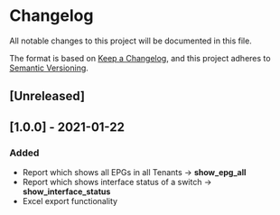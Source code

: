# Changelog

All notable changes to this project will be documented in this file.

The format is based on [Keep a Changelog](https://keepachangelog.com/en/1.0.0/),
and this project adheres to [Semantic Versioning](https://semver.org/spec/v2.0.0.html).

## [Unreleased]

## [1.0.0] - 2021-01-22

### Added

-   Report which shows all EPGs in all Tenants -> **show_epg_all**
-   Report which shows interface status of a switch -> **show_interface_status**
-   Excel export functionality
